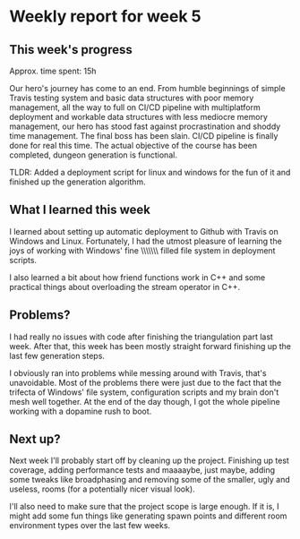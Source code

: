 # Weekly report for week 5
## This week's progress
Approx. time spent: 15h

Our hero's journey has come to an end. From humble beginnings of simple Travis testing system and basic data structures with poor memory management, all the way to full on CI/CD pipeline with multiplatform deployment and workable data structures with less mediocre memory management, our hero has stood fast against procrastination and shoddy time management. The final boss has been slain. CI/CD pipeline is finally done for real this time. The actual objective of the course has been completed, dungeon generation is functional.

TLDR: Added a deployment script for linux and windows for the fun of it and finished up the generation algorithm.

## What I learned this week
I learned about setting up automatic deployment to Github with Travis on Windows and Linux. Fortunately, I had the utmost pleasure of learning the joys of working with Windows' fine \\\\\\\\\\\\\\ filled file system in deployment scripts. 

I also learned a bit about how friend functions work in C++ and some practical things about overloading the stream operator in C++.

## Problems?
I had really no issues with code after finishing the triangulation part last week. After that, this week has been mostly straight forward finishing up the last few generation steps. 

I obviously ran into problems while messing around with Travis, that's unavoidable. Most of the problems there were just due to the fact that the trifecta of Windows' file system, configuration scripts and my brain don't mesh well together. At the end of the day though, I got the whole pipeline working with a dopamine rush to boot.

## Next up?
Next week I'll probably start off by cleaning up the project. Finishing up test coverage, adding performance tests and maaaaybe, just maybe, adding some tweaks like broadphasing and removing some of the smaller, ugly and useless, rooms (for a potentially nicer visual look).

I'll also need to make sure that the project scope is large enough. If it is, I might add some fun things like generating spawn points and different room environment types over the last few weeks.